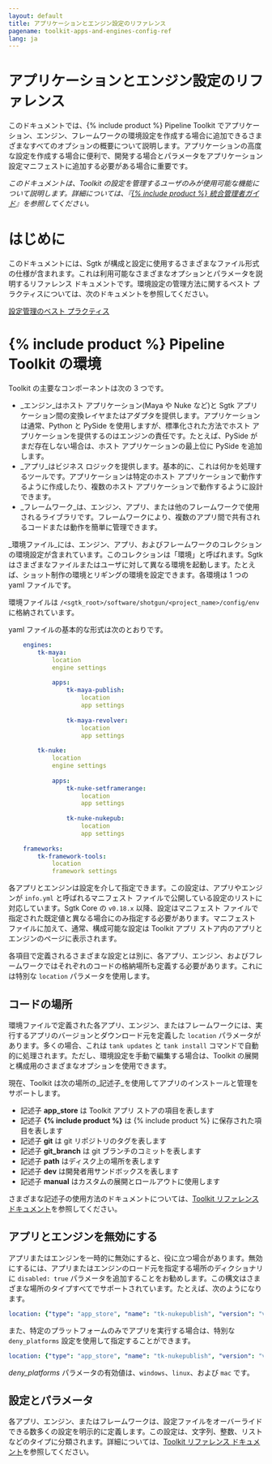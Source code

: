 ```yaml
---
layout: default
title: アプリケーションとエンジン設定のリファレンス
pagename: toolkit-apps-and-engines-config-ref
lang: ja
---
```


# アプリケーションとエンジン設定のリファレンス

このドキュメントでは、{% include product %} Pipeline Toolkit でアプリケーション、エンジン、フレームワークの環境設定を作成する場合に追加できるさまざまなすべてのオプションの概要について説明します。アプリケーションの高度な設定を作成する場合に便利で、開発する場合とパラメータをアプリケーション設定マニフェストに追加する必要がある場合に重要です。  

_このドキュメントは、Toolkit の設定を管理するユーザのみが使用可能な機能について説明します。詳細については、『[{% include product %} 統合管理者ガイド](https://developer.shotgridsoftware.com/ja/8085533c/)』を参照してください。_

# はじめに

このドキュメントには、Sgtk が構成と設定に使用するさまざまなファイル形式の仕様が含まれます。これは利用可能なさまざまなオプションとパラメータを説明するリファレンス ドキュメントです。環境設定の管理方法に関するベスト プラクティスについては、次のドキュメントを参照してください。

[設定管理のベスト プラクティス](https://developer.shotgridsoftware.com/ja/60762324/)

# {% include product %} Pipeline Toolkit の環境

Toolkit の主要なコンポーネントは次の 3 つです。

-   _エンジン_はホスト アプリケーション(Maya や Nuke など)と Sgtk アプリケーション間の変換レイヤまたはアダプタを提供します。アプリケーションは通常、Python と PySide を使用しますが、標準化された方法でホスト アプリケーションを提供するのはエンジンの責任です。たとえば、PySide がまだ存在しない場合は、ホスト アプリケーションの最上位に PySide を追加します。
-   _アプリ_はビジネス ロジックを提供します。基本的に、これは何かを処理するツールです。アプリケーションは特定のホスト アプリケーションで動作するように作成したり、複数のホスト アプリケーションで動作するように設計できます。
-   _フレームワーク_は、エンジン、アプリ、または他のフレームワークで使用されるライブラリです。フレームワークにより、複数のアプリ間で共有されるコードまたは動作を簡単に管理できます。
    
_環境ファイル_には、エンジン、アプリ、およびフレームワークのコレクションの環境設定が含まれています。このコレクションは「環境」と呼ばれます。Sgtk はさまざまなファイルまたはユーザに対して異なる環境を起動します。たとえば、ショット制作の環境とリギングの環境を設定できます。各環境は 1 つの yaml ファイルです。

環境ファイルは `/<sgtk_root>/software/shotgun/<project_name>/config/env` に格納されています。

yaml ファイルの基本的な形式は次のとおりです。

```yaml
    engines:
        tk-maya:
            location
            engine settings
    
            apps:
                tk-maya-publish:
                    location
                    app settings
    
                tk-maya-revolver:
                    location
                    app settings
    
        tk-nuke:
            location
            engine settings
    
            apps:
                tk-nuke-setframerange:
                    location
                    app settings
    
                tk-nuke-nukepub:
                    location
                    app settings
    
    frameworks:
        tk-framework-tools:
            location
            framework settings
```

各アプリとエンジンは設定を介して指定できます。この設定は、アプリやエンジンが `info.yml` と呼ばれるマニフェスト ファイルで公開している設定のリストに対応しています。Sgtk Core の `v0.18.x` 以降、設定はマニフェスト ファイルで指定された既定値と異なる場合にのみ指定する必要があります。マニフェスト ファイルに加えて、通常、構成可能な設定は Toolkit アプリ ストア内のアプリとエンジンのページに表示されます。

各項目で定義されるさまざまな設定とは別に、各アプリ、エンジン、およびフレームワークではそれぞれのコードの格納場所も定義する必要があります。これには特別な `location` パラメータを使用します。

## コードの場所

環境ファイルで定義された各アプリ、エンジン、またはフレームワークには、実行するアプリのバージョンとダウンロード元を定義した `location` パラメータがあります。多くの場合、これは `tank updates` と `tank install` コマンドで自動的に処理されます。ただし、環境設定を手動で編集する場合は、Toolkit の展開と構成用のさまざまなオプションを使用できます。

現在、Toolkit は次の場所の_記述子_を使用してアプリのインストールと管理をサポートします。

-   記述子 **app_store** は Toolkit アプリ ストアの項目を表します
-   記述子 **{% include product %}** は {% include product %} に保存された項目を表します
-   記述子 **git** は git リポジトリのタグを表します
-   記述子 **git_branch** は git ブランチのコミットを表します
-   記述子 **path** はディスク上の場所を表します
-   記述子 **dev** は開発者用サンドボックスを表します
-   記述子 **manual** はカスタムの展開とロールアウトに使用します

さまざまな記述子の使用方法のドキュメントについては、[Toolkit リファレンス ドキュメント](https://developer.shotgridsoftware.com/tk-core/descriptor.html#descriptor-types)を参照してください。

## アプリとエンジンを無効にする

アプリまたはエンジンを一時的に無効にすると、役に立つ場合があります。無効にするには、アプリまたはエンジンのロード元を指定する場所のディクショナリに `disabled: true` パラメータを追加することをお勧めします。この構文はさまざまな場所のタイプすべてでサポートされています。たとえば、次のようになります。

```yaml
location: {"type": "app_store", "name": "tk-nukepublish", "version": "v0.5.0", "disabled": true}
```

また、特定のプラットフォームのみでアプリを実行する場合は、特別な `deny_platforms` 設定を使用して指定することができます。

```yaml
location: {"type": "app_store", "name": "tk-nukepublish", "version": "v0.5.0", "deny_platforms": [windows, linux]}
```

_deny_platforms_ パラメータの有効値は、`windows`、`linux`、および `mac` です。

## 設定とパラメータ

各アプリ、エンジン、またはフレームワークは、設定ファイルをオーバーライドできる数多くの設定を明示的に定義します。この設定は、文字列、整数、リストなどのタイプに分類されます。詳細については、[Toolkit リファレンス ドキュメント](https://developer.shotgridsoftware.com/tk-core/platform.html#configuration-and-info-yml-manifest)を参照してください。
